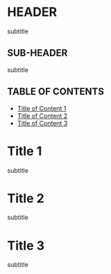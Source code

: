 # HEADER
subtitle

## SUB-HEADER
subtitle

## TABLE OF CONTENTS
* [Title of Content 1](#Title-1)
* [Title of Content 2](#Title-2)
* [Title of Content 3](#Title-3)

# Title 1
subtitle

# Title 2
subtitle

# Title 3
subtitle
